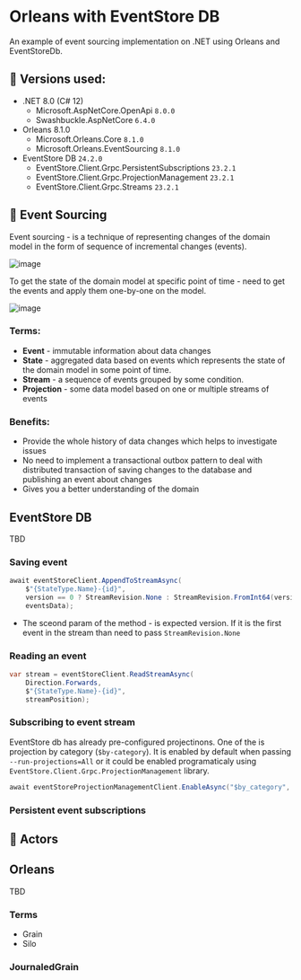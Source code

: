 # Orleans with EventStore DB
An example of event sourcing implementation on .NET using Orleans and EventStoreDb.

## :scroll: Versions used:
- .NET 8.0 (C# 12)
    - Microsoft.AspNetCore.OpenApi `8.0.0`
    - Swashbuckle.AspNetCore `6.4.0`
- Orleans 8.1.0
    - Microsoft.Orleans.Core `8.1.0`
    - Microsoft.Orleans.EventSourcing `8.1.0`
- EventStore DB `24.2.0`
    - EventStore.Client.Grpc.PersistentSubscriptions `23.2.1`
    - EventStore.Client.Grpc.ProjectionManagement `23.2.1`
    - EventStore.Client.Grpc.Streams `23.2.1`

## :incoming_envelope: Event Sourcing
Event sourcing - is a technique of representing changes of the domain model in the form of sequence of incremental changes (events).

![image](https://github.com/VladislavRybnikov/orleans-with-event-store-db/assets/32033837/ce42f70c-91ca-47a1-a510-8562c8dc2c05)

To get the state of the domain model at specific point of time - need to get the events and apply them one-by-one on the model.

![image](https://github.com/VladislavRybnikov/orleans-with-event-store-db/assets/32033837/a41965d7-33e0-4012-b28a-aae4d3fccc2a)

### Terms:

- **Event** - immutable information about data changes
- **State** - aggregated data based on events which represents the state of the domain model in some point of time.
- **Stream** - a sequence of events grouped by some condition.
- **Projection** - some data model based on one or multiple streams of events

### Benefits:
- Provide the whole history of data changes which helps to investigate issues
- No need to implement a transactional outbox pattern to deal with distributed transaction of saving changes to the database and publishing an event about changes
- Gives you a better understanding of the domain

## EventStore DB
TBD

### Saving event
```csharp
await eventStoreClient.AppendToStreamAsync(
    $"{StateType.Name}-{id}",
    version == 0 ? StreamRevision.None : StreamRevision.FromInt64(version - 1), 
    eventsData);
```
- The sceond param of the method - is expected version. If it is the first event in the stream than need to pass `StreamRevision.None`

### Reading an event
```csharp
var stream = eventStoreClient.ReadStreamAsync(
    Direction.Forwards,
    $"{StateType.Name}-{id}",
    streamPosition);
```

### Subscribing to event stream
EventStore db has already pre-configured projectinons. One of the is projection by category (`$by-category`). It is enabled by default when passing `--run-projections=All` or it could be enabled programaticaly using `EventStore.Client.Grpc.ProjectionManagement` library.
```csharp
await eventStoreProjectionManagementClient.EnableAsync("$by_category", cancellationToken: stoppingToken);
```

### Persistent event subscriptions

## :bust_in_silhouette: Actors

## Orleans
TBD

### Terms

- Grain
- Silo

### JournaledGrain

